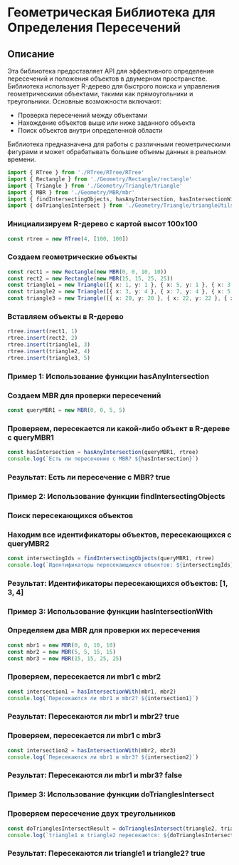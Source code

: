 # Геометрическая Библиотека для Определения Пересечений

## Описание

Эта библиотека предоставляет API для эффективного определения пересечений и положения объектов в двумерном пространстве. Библиотека использует R-дерево для быстрого поиска и управления геометрическими объектами, такими как прямоугольники и треугольники. Основные возможности включают:

- Проверка пересечений между объектами
- Нахождение объектов выше или ниже заданного объекта
- Поиск объектов внутри определенной области

Библиотека предназначена для работы с различными геометрическими фигурами и может обрабатывать большие объемы данных в реальном времени.

```typescript
import { RTree } from './RTree/RTree/RTree'
import { Rectangle } from './Geometry/Rectangle/rectangle'
import { Triangle } from './Geometry/Triangle/triangle'
import { MBR } from './Geometry/MBR/mbr'
import { findIntersectingObjects, hasAnyIntersection, hasIntersectionWith } from './API/intersection'
import { doTrianglesIntersect } from './Geometry/Triangle/triangleUtils'
```
### Инициализируем R-дерево с картой высот 100x100
```typescript
const rtree = new RTree(4, [100, 100])
```
### Создаем геометрические объекты
```typescript
const rect1 = new Rectangle(new MBR(0, 0, 10, 10))
const rect2 = new Rectangle(new MBR(15, 15, 25, 25))
const triangle1 = new Triangle([{ x: 1, y: 1 }, { x: 5, y: 1 }, { x: 3, y: 4 }])
const triangle2 = new Triangle([{ x: 3, y: 4 }, { x: 7, y: 4 }, { x: 5, y: 6 }])
const triangle3 = new Triangle([{ x: 20, y: 20 }, { x: 22, y: 22 }, { x: 21, y: 25 }])
```

### Вставляем объекты в R-дерево
```typescript
rtree.insert(rect1, 1)
rtree.insert(rect2, 2)
rtree.insert(triangle1, 3)
rtree.insert(triangle2, 4)
rtree.insert(triangle3, 5)
```

### Пример 1: Использование функции hasAnyIntersection
### Создаем MBR для проверки пересечений
```typescript
const queryMBR1 = new MBR(0, 0, 5, 5)
```
### Проверяем, пересекается ли какой-либо объект в R-дереве с queryMBR1
```typescript
const hasIntersection = hasAnyIntersection(queryMBR1, rtree)
console.log(`Есть ли пересечение с MBR? ${hasIntersection}`)
```
### Результат: Есть ли пересечение с MBR? true


### Пример 2: Использование функции findIntersectingObjects
### Поиск пересекающихся объектов
### Находим все идентификаторы объектов, пересекающихся с queryMBR2
```typescript
const intersectingIds = findIntersectingObjects(queryMBR1, rtree)
console.log(`Идентификаторы пересекающихся объектов: ${intersectingIds}`)
```
### Результат: Идентификаторы пересекающихся объектов: [1, 3, 4]


### Пример 3: Использование функции hasIntersectionWith
### Определяем два MBR для проверки их пересечения
```typescript
const mbr1 = new MBR(0, 0, 10, 10)
const mbr2 = new MBR(5, 5, 15, 15)
const mbr3 = new MBR(15, 15, 25, 25)
```
### Проверяем, пересекается ли mbr1 с mbr2
```typescript
const intersection1 = hasIntersectionWith(mbr1, mbr2)
console.log(`Пересекаются ли mbr1 и mbr2? ${intersection1}`)
```
### Результат: Пересекаются ли mbr1 и mbr2? true

### Проверяем, пересекается ли mbr1 с mbr3
```typescript
const intersection2 = hasIntersectionWith(mbr2, mbr3)
console.log(`Пересекаются ли mbr1 и mbr3? ${intersection2}`)
```
### Результат: Пересекаются ли mbr1 и mbr3? false


### Пример 3: Использование функции doTrianglesIntersect
### Проверяем пересечение двух треугольников
```typescript
const doTrianglesIntersectResult = doTrianglesIntersect(triangle2, triangle3)
console.log(`triangle1 и triangle2 пересекаются: ${doTrianglesIntersectResult}`) 
```
### Результат: Пересекаются ли triangle1 и triangle2? true
